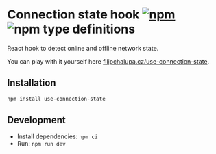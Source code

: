 # Connection state hook [![npm](https://img.shields.io/npm/v/use-connection-state.svg)](https://www.npmjs.com/package/use-connection-state) ![npm type definitions](https://img.shields.io/npm/types/use-connection-state.svg)

React hook to detect online and offline network state.

You can play with it yourself here [filipchalupa.cz/use-connection-state](https://filipchalupa.cz/use-connection-state/).

## Installation

```bash
npm install use-connection-state
```

## Development

- Install dependencies: `npm ci`
- Run: `npm run dev`
